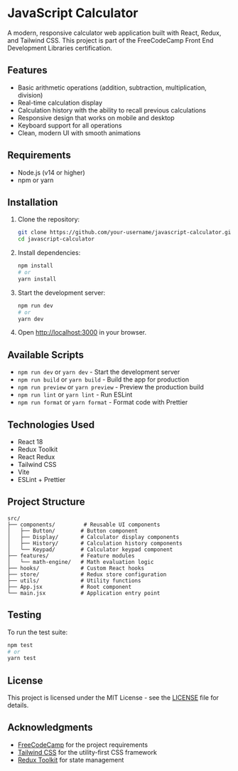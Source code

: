 # JavaScript Calculator

A modern, responsive calculator web application built with React, Redux, and Tailwind CSS. This project is part of the FreeCodeCamp Front End Development Libraries certification.

## Features

- Basic arithmetic operations (addition, subtraction, multiplication, division)
- Real-time calculation display
- Calculation history with the ability to recall previous calculations
- Responsive design that works on mobile and desktop
- Keyboard support for all operations
- Clean, modern UI with smooth animations

## Requirements

- Node.js (v14 or higher)
- npm or yarn

## Installation

1. Clone the repository:
   ```bash
   git clone https://github.com/your-username/javascript-calculator.git
   cd javascript-calculator
   ```

2. Install dependencies:
   ```bash
   npm install
   # or
   yarn install
   ```

3. Start the development server:
   ```bash
   npm run dev
   # or
   yarn dev
   ```

4. Open [http://localhost:3000](http://localhost:3000) in your browser.

## Available Scripts

- `npm run dev` or `yarn dev` - Start the development server
- `npm run build` or `yarn build` - Build the app for production
- `npm run preview` or `yarn preview` - Preview the production build
- `npm run lint` or `yarn lint` - Run ESLint
- `npm run format` or `yarn format` - Format code with Prettier

## Technologies Used

- React 18
- Redux Toolkit
- React Redux
- Tailwind CSS
- Vite
- ESLint + Prettier

## Project Structure

```
src/
├── components/         # Reusable UI components
│   ├── Button/        # Button component
│   ├── Display/       # Calculator display components
│   ├── History/       # Calculation history components
│   └── Keypad/        # Calculator keypad component
├── features/          # Feature modules
│   └── math-engine/   # Math evaluation logic
├── hooks/             # Custom React hooks
├── store/             # Redux store configuration
├── utils/             # Utility functions
├── App.jsx            # Root component
└── main.jsx           # Application entry point
```

## Testing

To run the test suite:

```bash
npm test
# or
yarn test
```

## License

This project is licensed under the MIT License - see the [LICENSE](LICENSE) file for details.

## Acknowledgments

- [FreeCodeCamp](https://www.freecodecamp.org/) for the project requirements
- [Tailwind CSS](https://tailwindcss.com/) for the utility-first CSS framework
- [Redux Toolkit](https://redux-toolkit.js.org/) for state management
